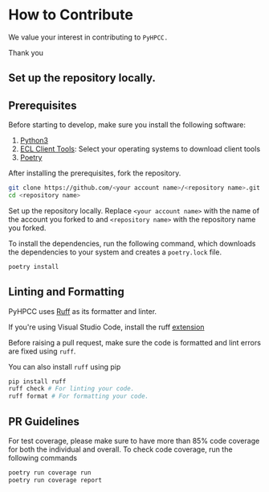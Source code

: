 # How to Contribute

We value your interest in contributing to `PyHPCC.`

Thank you

## Set up the repository locally.
## Prerequisites
Before starting to develop, make sure you install the following software:
1. [Python3](https://www.python.org/downloads/)
2. [ECL Client Tools](https://hpccsystems.com/download/): Select your operating systems to download client tools
3. [Poetry](https://python-poetry.org/docs/#installation)

After installing the prerequisites, fork the repository.

```bash
git clone https://github.com/<your account name>/<repository name>.git
cd <repository name>
```
Set up the repository locally. Replace `<your account name>` with the name of the account you forked to and `<repository name>` with the repository name you forked.

To install the dependencies, run the following command, which downloads the dependencies to your system and creates a `poetry.lock` file.

``` bash
poetry install
```

## Linting and Formatting
PyHPCC uses [Ruff](https://docs.astral.sh/ruff/) as its formatter and linter.

If you're using Visual Studio Code, install the ruff [extension](https://marketplace.visualstudio.com/items?itemName=charliermarsh.ruff)

Before raising a pull request, make sure the code is formatted and lint errors are fixed using `ruff`.

You can also install `ruff` using pip

``` bash
pip install ruff
ruff check # For linting your code.
ruff format # For formatting your code.
```


## PR Guidelines
For test coverage, please make sure to have more than 85% code coverage for both the individual and overall.
To check code coverage, run the following commands
``` bash
poetry run coverage run
poetry run coverage report
```



